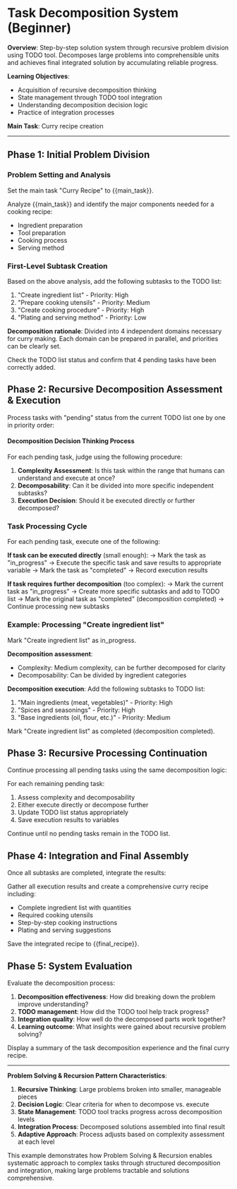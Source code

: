 # Task Decomposition System (Beginner)

**Overview**: Step-by-step solution system through recursive problem division using TODO tool. Decomposes large problems into comprehensible units and achieves final integrated solution by accumulating reliable progress.

**Learning Objectives**: 
- Acquisition of recursive decomposition thinking
- State management through TODO tool integration
- Understanding decomposition decision logic
- Practice of integration processes

**Main Task**: Curry recipe creation

---

## Phase 1: Initial Problem Division

### Problem Setting and Analysis

Set the main task "Curry Recipe" to {{main_task}}.

Analyze {{main_task}} and identify the major components needed for a cooking recipe:
- Ingredient preparation
- Tool preparation
- Cooking process
- Serving method

### First-Level Subtask Creation

Based on the above analysis, add the following subtasks to the TODO list:

1. "Create ingredient list" - Priority: High
2. "Prepare cooking utensils" - Priority: Medium
3. "Create cooking procedure" - Priority: High
4. "Plating and serving method" - Priority: Low

**Decomposition rationale**: Divided into 4 independent domains necessary for curry making. Each domain can be prepared in parallel, and priorities can be clearly set.

Check the TODO list status and confirm that 4 pending tasks have been correctly added.

## Phase 2: Recursive Decomposition Assessment & Execution

Process tasks with "pending" status from the current TODO list one by one in priority order:

#### Decomposition Decision Thinking Process

For each pending task, judge using the following procedure:

1. **Complexity Assessment**: Is this task within the range that humans can understand and execute at once?
2. **Decomposability**: Can it be divided into more specific independent subtasks?
3. **Execution Decision**: Should it be executed directly or further decomposed?

### Task Processing Cycle

For each pending task, execute one of the following:

**If task can be executed directly** (small enough):
→ Mark the task as "in_progress" 
→ Execute the specific task and save results to appropriate variable
→ Mark the task as "completed"
→ Record execution results

**If task requires further decomposition** (too complex):
→ Mark the current task as "in_progress"
→ Create more specific subtasks and add to TODO list
→ Mark the original task as "completed" (decomposition completed)
→ Continue processing new subtasks

### Example: Processing "Create ingredient list"

Mark "Create ingredient list" as in_progress.

**Decomposition assessment**:
- Complexity: Medium complexity, can be further decomposed for clarity
- Decomposability: Can be divided by ingredient categories

**Decomposition execution**:
Add the following subtasks to TODO list:
1. "Main ingredients (meat, vegetables)" - Priority: High
2. "Spices and seasonings" - Priority: High  
3. "Base ingredients (oil, flour, etc.)" - Priority: Medium

Mark "Create ingredient list" as completed (decomposition completed).

## Phase 3: Recursive Processing Continuation

Continue processing all pending tasks using the same decomposition logic:

For each remaining pending task:
1. Assess complexity and decomposability
2. Either execute directly or decompose further
3. Update TODO list status appropriately
4. Save execution results to variables

Continue until no pending tasks remain in the TODO list.

## Phase 4: Integration and Final Assembly

Once all subtasks are completed, integrate the results:

Gather all execution results and create a comprehensive curry recipe including:
- Complete ingredient list with quantities
- Required cooking utensils
- Step-by-step cooking instructions
- Plating and serving suggestions

Save the integrated recipe to {{final_recipe}}.

## Phase 5: System Evaluation

Evaluate the decomposition process:

1. **Decomposition effectiveness**: How did breaking down the problem improve understanding?
2. **TODO management**: How did the TODO tool help track progress?
3. **Integration quality**: How well do the decomposed parts work together?
4. **Learning outcome**: What insights were gained about recursive problem solving?

Display a summary of the task decomposition experience and the final curry recipe.

---

**Problem Solving & Recursion Pattern Characteristics**:
1. **Recursive Thinking**: Large problems broken into smaller, manageable pieces
2. **Decision Logic**: Clear criteria for when to decompose vs. execute
3. **State Management**: TODO tool tracks progress across decomposition levels
4. **Integration Process**: Decomposed solutions assembled into final result
5. **Adaptive Approach**: Process adjusts based on complexity assessment at each level

This example demonstrates how Problem Solving & Recursion enables systematic approach to complex tasks through structured decomposition and integration, making large problems tractable and solutions comprehensive.